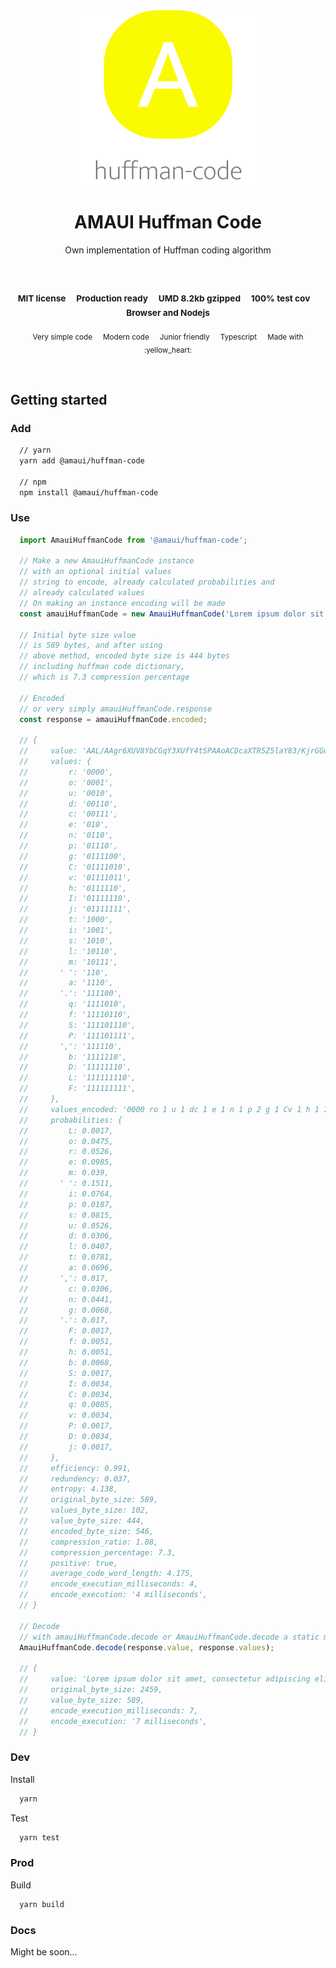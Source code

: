 
</br >
</br >

<p align='center'>
  <a target='_blank' rel='noopener noreferrer' href='#'>
    <img src='utils/images/logo.svg' alt='AMAUI logo' />
  </a>
</p>

<h1 align='center'>AMAUI Huffman Code</h1>

<p align='center'>
  Own implementation of Huffman coding algorithm
</p>

<br />

<h3 align='center'>
  <sub>MIT license&nbsp;&nbsp;&nbsp;&nbsp;</sub>
  <sub>Production ready&nbsp;&nbsp;&nbsp;&nbsp;</sub>
  <sub>UMD 8.2kb gzipped&nbsp;&nbsp;&nbsp;&nbsp;</sub>
  <sub>100% test cov&nbsp;&nbsp;&nbsp;&nbsp;</sub>
  <sub>Browser and Nodejs</sub>
</h3>

<p align='center'>
    <sub>Very simple code&nbsp;&nbsp;&nbsp;&nbsp;</sub>
    <sub>Modern code&nbsp;&nbsp;&nbsp;&nbsp;</sub>
    <sub>Junior friendly&nbsp;&nbsp;&nbsp;&nbsp;</sub>
    <sub>Typescript&nbsp;&nbsp;&nbsp;&nbsp;</sub>
    <sub>Made with :yellow_heart:</sub>
</p>

<br />

## Getting started

### Add

```sh
  // yarn
  yarn add @amaui/huffman-code

  // npm
  npm install @amaui/huffman-code
```

### Use

```javascript
  import AmauiHuffmanCode from '@amaui/huffman-code';

  // Make a new AmauiHuffmanCode instance
  // with an optional initial values
  // string to encode, already calculated probabilities and
  // already calculated values
  // On making an instance encoding will be made
  const amauiHuffmanCode = new AmauiHuffmanCode('Lorem ipsum dolor sit amet, consectetur adipiscing elit. Fusce dolor sem, facilisis sed erat sit amet, pharetra blandit augue. Sed id placerat felis, malesuada rutrum nisl. In ultrices sed mauris finibus malesuada. Class aptent taciti sociosqu ad litora torquent per conubia nostra, per inceptos himenaeos. Integer cursus, odio id rutrum blandit, neque velit aliquam odio, at rhoncus elit est nec erat. Proin egestas mauris elit, sit amet molestie nisi semper at. Cras interdum massa nec molestie rutrum. Duis commodo venenatis justo, ac porta tellus pellentesque sed. Donec et nisi metus.');

  // Initial byte size value
  // is 589 bytes, and after using
  // above method, encoded byte size is 444 bytes
  // including huffman code dictionary,
  // which is 7.3 compression percentage

  // Encoded
  // or very simply amauiHuffmanCode.response
  const response = amauiHuffmanCode.encoded;

  // {
  //     value: 'AAL/AAgr6XUV8YbCGqY3XUfY4tSPAAoACDcaXTR5Z5laY83/KjrGGwAIalf7e3Hm01NakbIADo1TG66j7OfcAAoAA7frcxpjcTwl5vcjaTZ1uOg6N7K019r9ZUXG7AAFAABXzTVvM/NitAAEnVakbX4gmt7S0/irX6youN3merdVbnQmjRx5idQnka9FuNrTAAIdoEPRJozkGOLF+nsw1AAHfZyDSx06AAaz6bpuQ15n5oTxAAY5AAUVfYTSOk2AoAAK+/W5jTH2ZeiWe1aY3Wn0XXwmkft0YHwscqytMZVGZHyDo83vAAGWyeKo6tfiAAmsrTH2qY3XUa42VRKzTU6ldyDdHmeg6tLQgMV9fqrsyPrjZVErAAFAFfzfxTWON7iYc9pk3RNZ/KoAB+3HzhCO0K1irOVrJoVeiWpG838ACyPlGaanXUFXBA==',
  //     values: {
  //         r: '0000',
  //         o: '0001',
  //         u: '0010',
  //         d: '00110',
  //         c: '00111',
  //         e: '010',
  //         n: '0110',
  //         p: '01110',
  //         g: '0111100',
  //         C: '01111010',
  //         v: '01111011',
  //         h: '0111110',
  //         I: '01111110',
  //         j: '01111111',
  //         t: '1000',
  //         i: '1001',
  //         s: '1010',
  //         l: '10110',
  //         m: '10111',
  //       ' ': '110',
  //         a: '1110',
  //       '.': '111100',
  //         q: '1111010',
  //         f: '11110110',
  //         S: '111101110',
  //         P: '111101111',
  //       ',': '111110',
  //         b: '1111110',
  //         D: '11111110',
  //         L: '111111110',
  //         F: '111111111',
  //     },
  //     values_encoded: '0000 ro 1 u 1 dc 1 e 1 n 1 p 2 g 1 Cv 1 h 1 Ij 4 ti 1 s 1 lm 1   1 a 2 . 1 q 1 f 1 SP 1 , 1 b 1 D 1 LF',
  //     probabilities: {
  //         L: 0.0017,
  //         o: 0.0475,
  //         r: 0.0526,
  //         e: 0.0985,
  //         m: 0.039,
  //       ' ': 0.1511,
  //         i: 0.0764,
  //         p: 0.0187,
  //         s: 0.0815,
  //         u: 0.0526,
  //         d: 0.0306,
  //         l: 0.0407,
  //         t: 0.0781,
  //         a: 0.0696,
  //       ',': 0.017,
  //         c: 0.0306,
  //         n: 0.0441,
  //         g: 0.0068,
  //       '.': 0.017,
  //         F: 0.0017,
  //         f: 0.0051,
  //         h: 0.0051,
  //         b: 0.0068,
  //         S: 0.0017,
  //         I: 0.0034,
  //         C: 0.0034,
  //         q: 0.0085,
  //         v: 0.0034,
  //         P: 0.0017,
  //         D: 0.0034,
  //         j: 0.0017,
  //     },
  //     efficiency: 0.991,
  //     redundency: 0.037,
  //     entropy: 4.138,
  //     original_byte_size: 589,
  //     values_byte_size: 102,
  //     value_byte_size: 444,
  //     encoded_byte_size: 546,
  //     compression_ratio: 1.08,
  //     compression_percentage: 7.3,
  //     positive: true,
  //     average_code_word_length: 4.175,
  //     encode_execution_milliseconds: 4,
  //     encode_execution: '4 milliseconds',
  // }

  // Decode
  // with amauiHuffmanCode.decode or AmauiHuffmanCode.decode a static method
  AmauiHuffmanCode.decode(response.value, response.values);

  // {
  //     value: 'Lorem ipsum dolor sit amet, consectetur adipiscing elit. Fusce dolor sem, facilisis sed erat sit amet, pharetra blandit augue. Sed id placerat felis, malesuada rutrum nisl. In ultrices sed mauris finibus malesuada. Class aptent taciti sociosqu ad litora torquent per conubia nostra, per inceptos himenaeos. Integer cursus, odio id rutrum blandit, neque velit aliquam odio, at rhoncus elit est nec erat. Proin egestas mauris elit, sit amet molestie nisi semper at. Cras interdum massa nec molestie rutrum. Duis commodo venenatis justo, ac porta tellus pellentesque sed. Donec et nisi metus.',
  //     original_byte_size: 2459,
  //     value_byte_size: 589,
  //     encode_execution_milliseconds: 7,
  //     encode_execution: '7 milliseconds',
  // }
```

### Dev

Install

```sh
  yarn
```

Test

```sh
  yarn test
```

### Prod

Build

```sh
  yarn build
```

### Docs

Might be soon...
